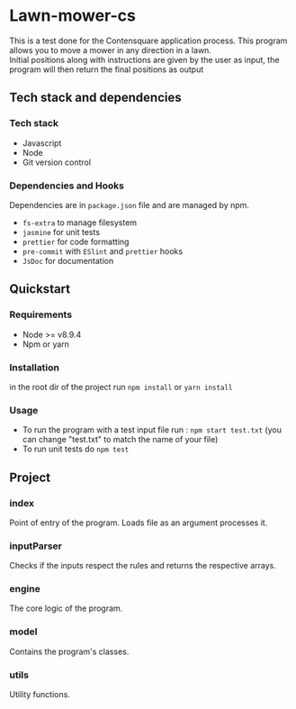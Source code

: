# Lawn-mower-cs

This is a test done for the Contensquare application process.
This program allows you to move a mower in any direction in a lawn.  
Initial positions along with instructions are given by the user as input, the program will then return the final positions as output

## Tech stack and dependencies

### Tech stack

- Javascript
- Node
- Git version control

### Dependencies and Hooks

Dependencies are in `package.json` file and are managed by npm.

- `fs-extra` to manage filesystem
- `jasmine` for unit tests
- `prettier` for code formatting
- `pre-commit` with `ESlint` and `prettier` hooks 
- `JsDoc` for documentation

## Quickstart

### Requirements

- Node >= v8.9.4
- Npm or yarn

### Installation

in the root dir of the project run `npm install` or `yarn install`

### Usage

- To run the program with a test input file run : `npm start test.txt` (you can change "test.txt" to match the name of your file)
- To run unit tests do `npm test`

## Project

### index

Point of entry of the program. Loads file as an argument processes it.

### inputParser

Checks if the inputs respect the rules and returns the respective arrays.

### engine

The core logic of the program.

### model

Contains the program's classes.

### utils

Utility functions.
